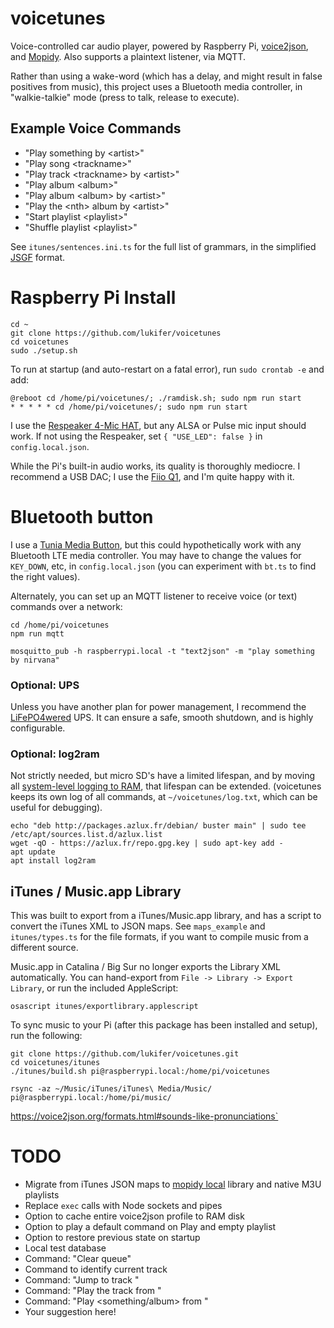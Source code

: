 # voicetunes
Voice-controlled car audio player, powered by Raspberry Pi, [voice2json](https://voice2json.org), and [Mopidy](https://mopidy.com). Also supports a plaintext listener, via MQTT.

Rather than using a wake-word (which has a delay, and might result in false positives from music), this project uses a Bluetooth media controller, in "walkie-talkie" mode (press to talk, release to execute).

## Example Voice Commands

- "Play something by \<artist\>"
- "Play song \<trackname\>"
- "Play track \<trackname\> by \<artist\>"
- "Play album \<album\>"
- "Play album \<album\> by \<artist\>"
- "Play the \<nth\> album by \<artist\>"
- "Start playlist \<playlist\>"
- "Shuffle playlist \<playlist\>"

See `itunes/sentences.ini.ts` for the full list of grammars, in the simplified [JSGF](https://voice2json.org/sentences.html) format.

# Raspberry Pi Install

```
cd ~
git clone https://github.com/lukifer/voicetunes
cd voicetunes
sudo ./setup.sh
```

To run at startup (and auto-restart on a fatal error), run `sudo crontab -e` and add:

```
@reboot cd /home/pi/voicetunes/; ./ramdisk.sh; sudo npm run start
* * * * * cd /home/pi/voicetunes/; sudo npm run start
```

I use the [Respeaker 4-Mic HAT](https://wiki.seeedstudio.com/ReSpeaker_4_Mic_Array_for_Raspberry_Pi/), but any ALSA or Pulse mic input should work. If not using the Respeaker, set `{ "USE_LED": false }` in `config.local.json`.

While the Pi's built-in audio works, its quality is thoroughly mediocre. I recommend a USB DAC; I use the [Fiio Q1](https://www.fiio.com/q1), and I'm quite happy with it.

# Bluetooth button

I use a [Tunia Media Button](https://www.tunai-creative.com/button/), but this could hypothetically work with any Bluetooth LTE media controller. You may have to change the values for `KEY_DOWN`, etc, in `config.local.json` (you can experiment with `bt.ts` to find the right values).

Alternately, you can set up an MQTT listener to receive voice (or text) commands over a network:

```
cd /home/pi/voicetunes
npm run mqtt
```

```
mosquitto_pub -h raspberrypi.local -t "text2json" -m "play something by nirvana"
```

### Optional: UPS

Unless you have another plan for power management, I recommend the [LiFePO4wered](https://lifepo4wered.com/) UPS. It can ensure a safe, smooth shutdown, and is highly configurable.

### Optional: log2ram

Not strictly needed, but micro SD's have a limited lifespan, and by moving all [system-level logging to RAM](https://github.com/azlux/log2ram), that lifespan can be extended. (voicetunes keeps its own log of all commands, at `~/voicetunes/log.txt`, which can be useful for debugging).

```
echo "deb http://packages.azlux.fr/debian/ buster main" | sudo tee /etc/apt/sources.list.d/azlux.list
wget -qO - https://azlux.fr/repo.gpg.key | sudo apt-key add -
apt update
apt install log2ram
```

## iTunes / Music.app Library

This was built to export from a iTunes/Music.app library, and has a script to convert the iTunes XML to JSON maps. See `maps_example` and `itunes/types.ts` for the file formats, if you want to compile music from a different source.

Music.app in Catalina / Big Sur no longer exports the Library XML automatically. You can hand-export from `File -> Library -> Export Library`, or run the included AppleScript:

```
osascript itunes/exportlibrary.applescript
```

To sync music to your Pi (after this package has been installed and setup), run the following:

```
git clone https://github.com/lukifer/voicetunes.git
cd voicetunes/itunes
./itunes/build.sh pi@raspberrypi.local:/home/pi/voicetunes

rsync -az ~/Music/iTunes/iTunes\ Media/Music/ pi@raspberrypi.local:/home/pi/music/
```

https://voice2json.org/formats.html#sounds-like-pronunciations`

# TODO

- Migrate from iTunes JSON maps to [mopidy local](https://mopidy.com/ext/local/) library and native M3U playlists
- Replace `exec` calls with Node sockets and pipes
- Option to cache entire voice2json profile to RAM disk
- Option to play a default command on Play and empty playlist
- Option to restore previous state on startup
- Local test database
- Command: "Clear queue"
- Command to identify current track
- Command: "Jump to track <N>"
- Command: "Play the <Nth> track from <album>"
- Command: "Play <something/album> from <year>"
- Your suggestion here!
